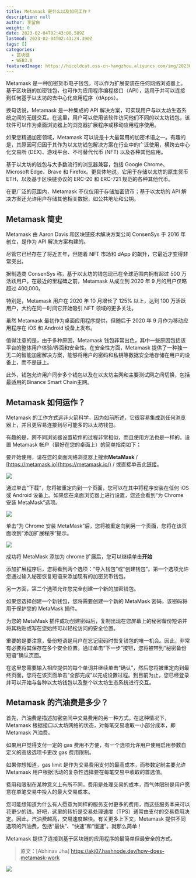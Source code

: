```yaml
---
title: Metamask 是什么以及如何工作？
description: null
author: 李留白
weight: 0
date: 2023-02-04T02:43:00.589Z
lastmod: 2023-02-04T02:43:24.390Z
tags: []
categories:
  - 区块链
  - WEB3.0
featuredImage: https://hicoldcat.oss-cn-hangzhou.aliyuncs.com/img/202301091443202.png
---
```


Metamask 是一种加密货币电子钱包，可以作为扩展安装在任何网络浏览器上。基于区块链的加密钱包，也可作为应用程序编程接口（API），适用于并可以连接到任何基于以太坊的去中心化应用程序（dApps）。

换句话说，Metamask 是一种集成的 API 解决方案，可实现用户与以太坊生态系统之间的无缝交互。在这里，用户可以使用该软件访问他们不同的以太坊钱包，该软件可以作为桌面浏览器上的浏览器扩展程序或移动应用程序使用。

如果您精通加密领域，Metamask 可以说是十大最常用的加密术语之一。有趣的是，其原因可归因于其作为以太坊钱包解决方案在行业中的广泛使用，横跨去中心化交易所 (DEX)、游戏平台、不可替代代币 (NFT) 以及各种其他应用。

基于以太坊的钱包与大多数流行的浏览器兼容，包括 Google Chrome、Microsoft Edge、Brave 和 Firefox。更具体地说，它用于存储以太坊的原生货币 ETH，以及基于区块链协议的 ERC-20 和 ERC-721 规范的各种其他代币。

在更广泛的范围内，Metamask 不仅仅用于存储加密货币；基于以太坊的 API 解决方案还允许用户存储其他相关数据，如公共地址和公钥。

## Metamask 简史

Metamask 由 Aaron Davis 和区块链技术解决方案公司 ConsenSys 于 2016 年创立，是作为 API 解决方案构建的。

尽管它已经存在了将近五年，但随着 NFT 市场和 dApp 的飙升，它最近才变得非常突出。

据制造商 ConsenSys 称，基于以太坊的钱包现已在全球范围内拥有超过 500 万活跃用户。在最近的里程碑之前，Metamask 从成立到 2020 年 9 月的用户仅略超过 400,000。

特别是，Metamask 用户在 2020 年 10 月增长了 125% 以上，达到 100 万活跃用户，大约在同一时间它开始吸引 NFT 领域的更多关注。

虽然 Metamask 最初作为桌面应用程序提供，但随后于 2020 年 9 月作为移动应用程序在 iOS 和 Android 设备上发布。

值得注意的是，由于多种原因，Metamask 钱包非常出色，其中一些原因包括该平台的整体用户体验/界面和安全性。在安全性方面，Metamask 提供了一种独一无二的智能加密解决方案，能够将用户的密码和私钥等数据安全地存储在用户的设备上，而不是链上。

此外，钱包允许用户同步多个钱包以及在以太坊主网和主要测试网之间切换，包括最适用的Binance Smart Chain主网。

## Metamask 如何运作？

Metamask 的工作方式远非火箭科学，因为如前所述，它很容易集成到任何浏览器上，并且更容易连接到尽可能多的以太坊钱包。

有趣的是，跨不同浏览器设置软件的过程非常相似，而且使用方法也是一样的。设置 Metamask 帐户（最好在您的桌面上）的简单指南如下；

要开始使用，请在您的桌面网络浏览器上搜索**MetaMask** / [https://metamask.io](https://metamask.io/) / 或直接单击此[链接](https://metamask.io/)。

![](https://hicoldcat.oss-cn-hangzhou.aliyuncs.com/img/202301091444542.png)

通过单击“下载”，您将被重定向到一个页面，您可以在其中将程序安装在任何 iOS 或 Android 设备上。如果您在桌面浏览器上进行设置，您还会看到“为 Chrome 安装 MetaMask”选项。

![](https://hicoldcat.oss-cn-hangzhou.aliyuncs.com/img/202301091444263.png)

单击“为 Chrome 安装 MetaMask”后，您将被重定向到另一个页面，您将在该页面收到“添加扩展程序”提示。

![](https://hicoldcat.oss-cn-hangzhou.aliyuncs.com/img/202301091445445.png)

成功将 MetaMask 添加为 chrome 扩展后，您可以继续单击**开始**

添加扩展程序后，您将看到两个选项：“导入钱包”或“创建钱包”。第一个选项允许您通过输入秘密恢复短语来添加现有的加密货币钱包。

另一方面，第二个选项允许您完全创建一个新的加密钱包。

如果您选择创建一个新钱包，您将需要创建一个新的 MetaMask 密码，该密码将用于保护您的 MetaMask 插件。

为您的 MetaMask 插件成功创建密码后，复制出现在您屏幕上的秘密备份短语并将其粘贴或写在您始终可以轻松访问的安全位置。

重要的是要注意，备份短语是用户在忘记密码时恢复钱包的唯一机会。因此，非常有必要将其保存在多个安全位置。通过单击“下一步”按钮，您将被带到“秘密备份短语”确认页面。

在这里您需要输入相应提供的每个单词并继续单击“确认”，然后您将被重定向到最终页面，您将在该页面单击“全部完成”以完成设置过程。到目前为止，您已经登录并可以开始与各种以太坊钱包以及整个以太坊生态系统进行交互。

## Metamask 的汽油费是多少？

首先，汽油费是描述加密空间中交易费用的另一种方式。在这种情况下，Metamask 根据接口以太坊网络的状态，对每笔交易收取一小部分成本，即 Metamask 汽油费。

如果用户觉得支付一定的 gas 费用不方便，有一个选项允许用户使用启用参数自定义的高级选项卡更改 gas 费用限制。

如果你想知道，gas limit 是作为交易费用支付的最高成本，而参数定制主要允许 Metamask 用户根据活动的复杂性选择要在每笔交易中收取的首选值。

费用和限制在某种意义上有所不同，费用是处理交易的成本，而气体限制是用户愿意在单笔交易中投入的最大交易成本。

您可能想知道为什么有人愿意为同样的服务支付更多的费用，而这些服务本来可以花更少的钱。好吧，这里的转折是交易处理速度（TPS）通常由支付的交易费用决定。因此，汽油费越高，交易速度越快。有关更多上下文，Metamask 提供不同选项的汽油费，包括“最快”、“快速”和“慢速”。就那么简单！

Metamask 提供了连接到基于区块链的应用程序的最简单但最安全的方式。

> 原文：[Abhinav Jha] https://akj07.hashnode.dev/how-does-metamask-work

![](https://hicoldcat.oss-cn-hangzhou.aliyuncs.com/img/profile.jpg)
